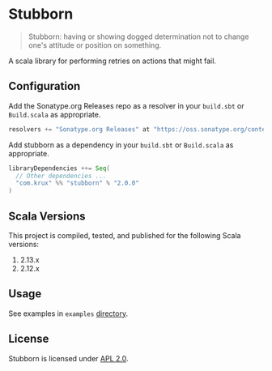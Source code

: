 # Stubborn

> Stubborn: having or showing dogged determination not to change one's attitude
> or position on something.

A scala library for performing retries on actions that might fail.

## Configuration

Add the Sonatype.org Releases repo as a resolver in your `build.sbt` or `Build.scala` as appropriate.

```scala
resolvers += "Sonatype.org Releases" at "https://oss.sonatype.org/content/repositories/releases/"
```

Add stubborn as a dependency in your `build.sbt` or `Build.scala` as appropriate.

```scala
libraryDependencies ++= Seq(
  // Other dependencies ...
  "com.krux" %% "stubborn" % "2.0.0"
)
```

## Scala Versions

This project is compiled, tested, and published for the following Scala versions:

1. 2.13.x
2. 2.12.x

## Usage

See examples in `examples` [directory](https://github.com/krux/stubborn/tree/master/examples).

## License

Stubborn is licensed under [APL 2.0](LICENSE).
